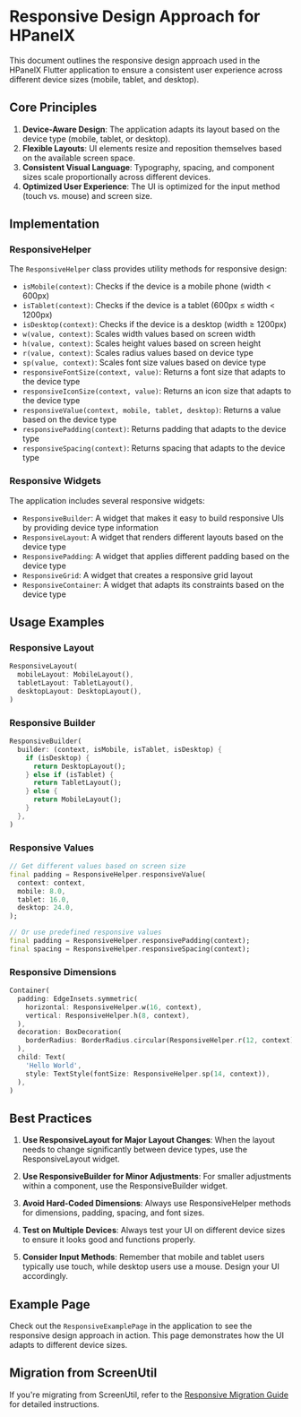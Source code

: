 # Responsive Design Approach for HPanelX

This document outlines the responsive design approach used in the HPanelX Flutter application to ensure a consistent user experience across different device sizes (mobile, tablet, and desktop).

## Core Principles

1. **Device-Aware Design**: The application adapts its layout based on the device type (mobile, tablet, or desktop).
2. **Flexible Layouts**: UI elements resize and reposition themselves based on the available screen space.
3. **Consistent Visual Language**: Typography, spacing, and component sizes scale proportionally across different devices.
4. **Optimized User Experience**: The UI is optimized for the input method (touch vs. mouse) and screen size.

## Implementation

### ResponsiveHelper

The `ResponsiveHelper` class provides utility methods for responsive design:

- `isMobile(context)`: Checks if the device is a mobile phone (width < 600px)
- `isTablet(context)`: Checks if the device is a tablet (600px ≤ width < 1200px)
- `isDesktop(context)`: Checks if the device is a desktop (width ≥ 1200px)
- `w(value, context)`: Scales width values based on screen width
- `h(value, context)`: Scales height values based on screen height
- `r(value, context)`: Scales radius values based on device type
- `sp(value, context)`: Scales font size values based on device type
- `responsiveFontSize(context, value)`: Returns a font size that adapts to the device type
- `responsiveIconSize(context, value)`: Returns an icon size that adapts to the device type
- `responsiveValue(context, mobile, tablet, desktop)`: Returns a value based on the device type
- `responsivePadding(context)`: Returns padding that adapts to the device type
- `responsiveSpacing(context)`: Returns spacing that adapts to the device type

### Responsive Widgets

The application includes several responsive widgets:

- `ResponsiveBuilder`: A widget that makes it easy to build responsive UIs by providing device type information
- `ResponsiveLayout`: A widget that renders different layouts based on the device type
- `ResponsivePadding`: A widget that applies different padding based on the device type
- `ResponsiveGrid`: A widget that creates a responsive grid layout
- `ResponsiveContainer`: A widget that adapts its constraints based on the device type

## Usage Examples

### Responsive Layout

```dart
ResponsiveLayout(
  mobileLayout: MobileLayout(),
  tabletLayout: TabletLayout(),
  desktopLayout: DesktopLayout(),
)
```

### Responsive Builder

```dart
ResponsiveBuilder(
  builder: (context, isMobile, isTablet, isDesktop) {
    if (isDesktop) {
      return DesktopLayout();
    } else if (isTablet) {
      return TabletLayout();
    } else {
      return MobileLayout();
    }
  },
)
```

### Responsive Values

```dart
// Get different values based on screen size
final padding = ResponsiveHelper.responsiveValue(
  context: context,
  mobile: 8.0,
  tablet: 16.0,
  desktop: 24.0,
);

// Or use predefined responsive values
final padding = ResponsiveHelper.responsivePadding(context);
final spacing = ResponsiveHelper.responsiveSpacing(context);
```

### Responsive Dimensions

```dart
Container(
  padding: EdgeInsets.symmetric(
    horizontal: ResponsiveHelper.w(16, context),
    vertical: ResponsiveHelper.h(8, context),
  ),
  decoration: BoxDecoration(
    borderRadius: BorderRadius.circular(ResponsiveHelper.r(12, context)),
  ),
  child: Text(
    'Hello World',
    style: TextStyle(fontSize: ResponsiveHelper.sp(14, context)),
  ),
)
```

## Best Practices

1. **Use ResponsiveLayout for Major Layout Changes**: When the layout needs to change significantly between device types, use the ResponsiveLayout widget.

2. **Use ResponsiveBuilder for Minor Adjustments**: For smaller adjustments within a component, use the ResponsiveBuilder widget.

3. **Avoid Hard-Coded Dimensions**: Always use ResponsiveHelper methods for dimensions, padding, spacing, and font sizes.

4. **Test on Multiple Devices**: Always test your UI on different device sizes to ensure it looks good and functions properly.

5. **Consider Input Methods**: Remember that mobile and tablet users typically use touch, while desktop users use a mouse. Design your UI accordingly.

## Example Page

Check out the `ResponsiveExamplePage` in the application to see the responsive design approach in action. This page demonstrates how the UI adapts to different device sizes.

## Migration from ScreenUtil

If you're migrating from ScreenUtil, refer to the [Responsive Migration Guide](responsive_migration_guide.md) for detailed instructions. 